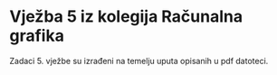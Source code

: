 # **Vježba 5 iz kolegija Računalna grafika**

Zadaci 5. vježbe su izrađeni na temelju uputa opisanih u pdf datoteci. 